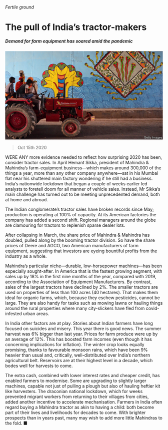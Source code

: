 ###### Fertile ground

# The pull of India’s tractor-makers 

##### Demand for farm equipment has soared amid the pandemic 

![image](images/20201017_WBP004_0.jpg) 

> Oct 15th 2020 


WERE ANY more evidence needed to reflect how surprising 2020 has been, consider tractor sales. In April Hemant Sikka, president of Mahindra &amp; Mahindra’s farm-equipment business—which makes around 300,000 of the things a year, more than any other company anywhere—sat in his Mumbai flat near his shuttered main factory wondering if he still had a business. India’s nationwide lockdown that began a couple of weeks earlier led analysts to foretell doom for all manner of vehicle sales. Instead, Mr Sikka’s main challenge has turned out to be meeting unprecedented demand, both at home and abroad.


The Indian conglomerate’s tractor sales have broken records since May; production is operating at 100% of capacity. At its American factories the company has added a second shift. Regional managers around the globe are clamouring for tractors to replenish sparse dealer lots.



After collapsing in March, the share price of Mahindra &amp; Mahindra has doubled, pulled along by the booming tractor division. So have the share prices of Deere and AGCO, two American manufacturers of farm equipment, suggesting that investors are eyeing bountiful profits from the industry as a whole.


Mahindra’s particular niche—durable, low-horsepower machines—has been especially sought-after. In America that is the fastest growing segment, with sales up by 18% in the first nine months of the year, compared with 2019, according to the Association of Equipment Manufacturers. By contrast, sales of the largest tractors have declined by 2%. The smaller tractors are used on properties of less than 100 acres (40 hectares). That makes them ideal for organic farms, which, because they eschew pesticides, cannot be large. They are also handy for tasks such as mowing lawns or hauling things around the rural properties where many city-slickers have fled from covid-infested urban areas.


In India other factors are at play. Stories about Indian farmers have long focused on suicides and misery. This year there is good news. The summer harvest was 6% bigger than last year. Prices for farm produce were up by an average of 12%. This has boosted farm incomes (even though it has concerning implications for inflation). The winter crop looks equally promising, thanks to favourable monsoon rains, which have been 9% heavier than usual and, critically, well-distributed over India’s northern agricultural belt. Reservoirs are at their highest level in a decade, which bodes well for harvests to come.


The extra cash, combined with lower interest rates and cheaper credit, has enabled farmers to modernise. Some are upgrading to slightly larger machines, capable not just of pulling a plough but also of hauling heftier kit like harvesters. The draconian national lockdown, which for weeks prevented migrant workers from returning to their villages from cities, added another incentive to accelerate mechanisation. Farmers in India often regard buying a Mahindra tractor as akin to having a child: both become part of their lives and livelihoods for decades to come. With brighter prospects than in years past, many may wish to add more little Mahindras to the fold. ■

